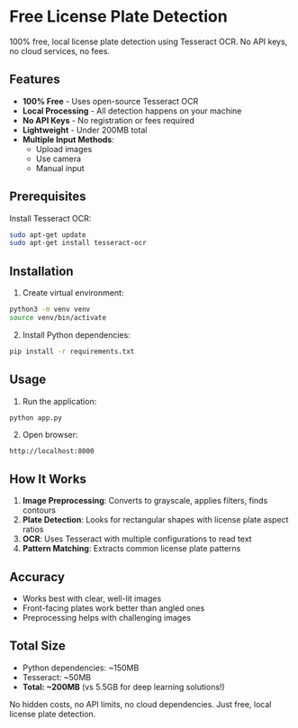 # Free License Plate Detection

100% free, local license plate detection using Tesseract OCR. No API keys, no cloud services, no fees.

## Features

- **100% Free** - Uses open-source Tesseract OCR
- **Local Processing** - All detection happens on your machine
- **No API Keys** - No registration or fees required
- **Lightweight** - Under 200MB total
- **Multiple Input Methods**:
  - Upload images
  - Use camera
  - Manual input

## Prerequisites

Install Tesseract OCR:
```bash
sudo apt-get update
sudo apt-get install tesseract-ocr
```

## Installation

1. Create virtual environment:
```bash
python3 -m venv venv
source venv/bin/activate
```

2. Install Python dependencies:
```bash
pip install -r requirements.txt
```

## Usage

1. Run the application:
```bash
python app.py
```

2. Open browser:
```
http://localhost:8000
```

## How It Works

1. **Image Preprocessing**: Converts to grayscale, applies filters, finds contours
2. **Plate Detection**: Looks for rectangular shapes with license plate aspect ratios
3. **OCR**: Uses Tesseract with multiple configurations to read text
4. **Pattern Matching**: Extracts common license plate patterns

## Accuracy

- Works best with clear, well-lit images
- Front-facing plates work better than angled ones
- Preprocessing helps with challenging images

## Total Size

- Python dependencies: ~150MB
- Tesseract: ~50MB
- **Total: ~200MB** (vs 5.5GB for deep learning solutions!)

No hidden costs, no API limits, no cloud dependencies. Just free, local license plate detection.